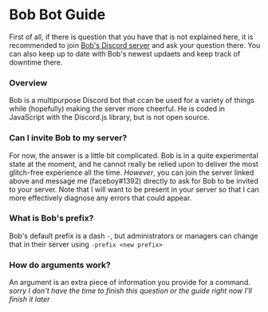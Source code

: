 # Bob Bot Guide

First of all, if there is question that you have that is not explained here, it is recommended to join [Bob's Discord server](https://discord.gg/33Aw6gWmmV) and ask your question there. You can also keep up to date with Bob's newest updaets and keep track of 
downtime there. 
### Overview

Bob is a multipurpose Discord bot that ccan be used for a variety of things while (hopefully) making the server more cheerful. He is coded in JavaScript with the Discord.js library, but is not open source.
### Can I invite Bob to my server?

For now, the answer is a little bit complicated. Bob is in a quite experimental state at the moment, and he cannot really be relied upon to deliver the most glitch-free experience all the time. *However*, you can join the server linked above and message me (faceboy#1392) directly to ask for Bob to be invited to your server. Note that I will want to be present in your server so that I can more effectively diagnose any errors that could appear.
### What is Bob's prefix?

Bob's default prefix is a dash `-`, but administrators or managers can change that in their server using `-prefix <new prefix>`
### How do arguments work?

An argument is an extra piece of information you provide for a command. *sorry I don't have the time to finish this question or the guide right now I'll finish it later*
